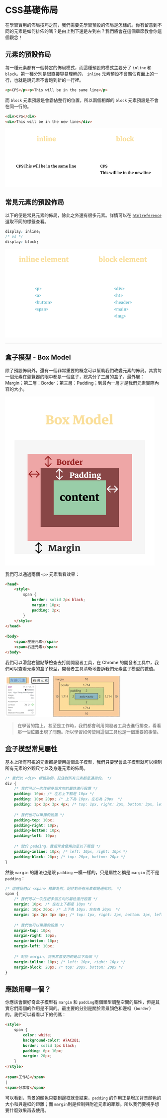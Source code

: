 # CSS基礎佈局

在學習實用的佈局技巧之前，我們需要先學習預設的佈局是怎樣的。你有留意到不同的元素是如何排佈的嗎？是由上到下還是左到右？我們將會在這個章節教會你這個觀念！

## 元素的預設佈局

每一種元素都有一個特定的佈局模式，而這種預設的模式主要分了 `inline` 和 `block`。第一種分別是很直接容易理解的， `inline` 元素預設不會霸佔頁面上的一行，也就是說元素不會跑到新的一行裡。

```html
<p>CPS</p><p>This will be in the same line</p>
```

而 `block` 元素預設是會霸佔整行的位置，所以兩個相鄰的 `block` 元素預設是不會在同一行的。
```html
<div>CPS</div>
<div>This will be in the new line</div>
```

![Inline-vs-Block](./resources/inline-vs-block.png)

## 常見元素的預設佈局

以下的便是常見元素的佈局，除此之外還有很多元素。詳情可以在 [`htmlreference`](https://htmlreference.io/) 選取不同的標籤查看。

```css
display: inline;
/* vs */
display: block;
```

![Inline-vs-Block-Elements](./resources/inline-vs-block-elements.png)

---

## 盒子模型 - Box Model

除了預設佈局外，還有一個非常重要的概念可以幫助我們改變元素的佈局。其實每一個元素在瀏覽器的眼中都是一個盒子，總共分了三層的盒子，最外層：Margin；第二層：Border；第三層：Padding；到最內一層才是我們元素實際內容的大小。

![box-model](./resources/box-model.png)

我們可以通過兩個 `<p>` 元素看看效果：

```html
<head>
    <style>
        span {
            border: solid 2px black;
            margin: 10px;
            padding: 2px;
        }
    </style>
</head>

<body>
    <span>左邊元素</span>
    <span>右邊元素</span>
</body>
```

我們可以滑鼠右鍵點擊檢查去打開開發者工具，在 Chrome 的開發者工具中，我們可以查看元素的盒子模型，開發者工具清晰地告訴我們元素盒子模型的數值。

![Box-Model-DevTool](./resources/box-model-devtool.png)

> 在學習的路上，甚至是工作時，我們都會利用開發者工具去進行排查，看看那一個位置出現了問題。所以學習如何使用這個工具也是一個重要的事情。

## 盒子模型常見屬性

基本上所有可視的元素都是使用這個盒子模型，我們只要學會盒子模型就可以控制所有元素的外觀尺寸以及身邊元素的佈局。

```css
/* 我們以 <div> 標籤為例，記住對所有元素都是通用的。 */
div {
    /* 我們可以一次性把多個方向的屬性進行設置 */
    padding: 10px; /* 左右上下都是 10px */
    padding: 10px 20px; /* 上下為 10px，左右為 20px  */
    padding: 1px 2px 3px 4px; /* top: 1px, right: 2px, bottom: 3px, left: 4px */

    /* 我們也可以單獨的設置 */
    padding-top: 10px;
    padding-right: 10px;
    padding-bottom: 10px;
    padding-left: 10px;

    /* 對於 padding，我很常會使用的是以下兩個 */
    padding-inline: 10px; /* left: 10px, right: 10px */
    padding-block: 20px; /* top: 20px, bottom: 20px */
}
```

然後 `margin` 的語法也是跟 `padding` 一模一樣的，只是屬性名稱是 `margin` 而不是 `padding`：

```css
/* 這裡我們以 <span> 標籤為例，記住對所有元素都是通用的。 */
span {
    /* 我們可以一次性把多個方向的屬性進行設置 */
    margin: 10px; /* 左右上下都是 10px */
    margin: 10px 20px; /* 上下為 10px，左右為 20px  */
    margin: 1px 2px 3px 4px; /* top: 1px, right: 2px, bottom: 3px, left: 4px */

    /* 我們也可以單獨的設置 */
    margin-top: 10px;
    margin-right: 10px;
    margin-bottom: 10px;
    margin-left: 10px;

    /* 對於 margin，我很常會使用的是以下兩個 */
    margin-inline: 10px; /* left: 10px, right: 10px */
    margin-block: 20px; /* top: 20px, bottom: 20px */
}
```

## 應該用哪一個？

你應該會很好奇盒子模型有 `margin` 和 `padding`兩個類型調整空間的屬性，但是其實它們兩個的作用是不同的。最主要的分別是關於背景顏色和邊框（`border`）的。我們可以看看以下的代碼：

```html
<style>
    span {
        color: white;
        background-color: #7AC2B1;
        border: solid 1px black;
        padding: 6px 10px;
        margin: 20px;
    }
</style>

<span>工作坊</span>
|
<span>分享會</span>
```

可以看到，背景的顏色只要到邊框就會結束，`padding` 的作用正是增加背景顏色的大小和與邊框的距離；而 `margin`則是控制與附近元素的距離。所以我們要視乎想要什麼效果再去使用。